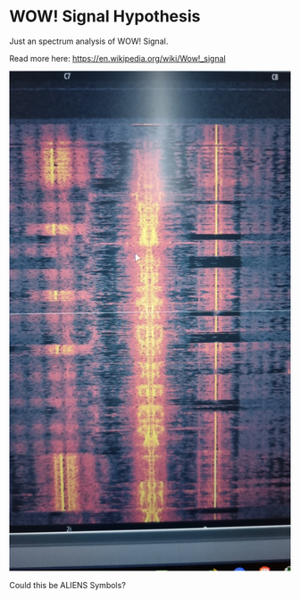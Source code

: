 # WOW! Signal Hypothesis
Just an spectrum analysis of WOW! Signal.

Read more here: https://en.wikipedia.org/wiki/Wow!_signal

![](https://github.com/HackCocaine/UFO/blob/main/IMG-20241220-WA0017.jpeg?raw=true)

Could this be ALIENS Symbols?
